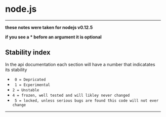 node.js
=======
-----

**these notes were taken for nodejs v0.12.5**

**if you see a * before an argument it is optional**
## Stability index
In the api documentation each section will have a number that indicatates its stability
* ``` 0 = Depricated```
* ``` 1 = Ecperimental```
* ``` 2 = Unstable ```
* ``` 4 = frozen, well tested and will likley never changed ```
* ``` 5 = locked, unless serious bugs are found this code will not ever change```
-----

